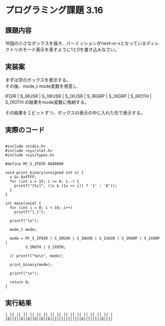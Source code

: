 # プログラミング課題 3.16  
  
## 課題内容  
16個の小さなボックスを描き、パーミッションがrwxt-xr-xとなっているディレクトリのモード表示を表すように1と0を書き込みなさい。  
  
  
## 実装案  
  
まずは空のボックスを表示する。  
その後、mode_t mode変数を用意し  
   
IFDIR | S_IRUSR | S_IWUSR | S_IXUSR | S_IRGRP | S_IXGRP | S_IROTH | S_IXOTH
の結果をmode変数に格納する。  
  
その結果を１ビットずつ、ボックスの表示の中に入れた形で表示する。  
  
## 実際のコード  
  
```  
  
#include <stdio.h>  
#include <sys/stat.h>  
#include <sys/types.h>  
  
#define MY_S_IFDIR 0040000  
  
void print_binary(unsigned int x) {  
  x &= 0xFFFF;  
  for (int i = 15; i >= 0; i--) {  
    printf("[%c]", ((x & (1u << i)) ? '1' : '0'));  
  }  
}  
  
int main(void) {  
  for (int i = 0; i < 16; i++)  
    printf("[_]");  
  
  printf("\n");  
  
  mode_t mode;  
  
  mode = MY_S_IFDIR | S_IRUSR | S_IWUSR | S_IXUSR | S_IRGRP | S_IXGRP |
         S_IROTH | S_IXOTH;
  
  // printf("%o\n", mode);  
  
  print_binary(mode);  
  
  printf("\n");  
  
  return 0;  
}  
```  
  
  
## 実行結果  
```  
[_][_][_][_][_][_][_][_][_][_][_][_][_][_][_][_]  
[0][1][0][0][0][0][0][1][1][1][1][0][1][1][0][1]  
```  
